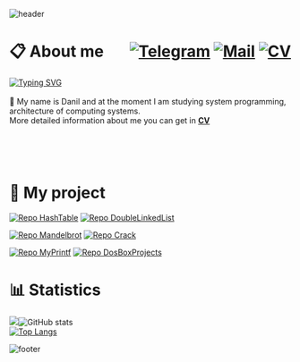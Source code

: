 <div style="height: 100vh;">
  
  ![header](https://capsule-render.vercel.app/api?type=waving&color=ffcc00&height=200&section=header&text=Hello%20World!&fontSize=75&fontColor=141439&animation=fadeIn&fontAlignY=38&desc=Welcome%20to%20my%20GitHub%20profile%20!&descAlignY=51&descAlign=62)
  
  # 📋 About me &nbsp;&nbsp;&nbsp;&nbsp;&nbsp;&nbsp;[![Telegram](https://img.shields.io/badge/Telegram-2CA5E0?style=for-the-badge&logo=telegram&logoColor=white)](https://t.me/Danger_Danilka)  [![Mail](https://img.shields.io/badge/mail-D14836?style=for-the-badge&logo=mail&logoColor=white)](mailto:momot.do@phystech.edu) [![CV](https://img.shields.io/badge/CV-FF7139?style=for-the-badge&logoColor=white)](https://github.com/dangerUser45/CV/blob/main/CV.pdf)
  <a href="https://git.io/typing-svg"><img src="https://readme-typing-svg.herokuapp.com?font=Fira+Code&weight=500&size=25&duration=2500&pause=1000&color=ffcc00&background=141439&center=true&vCenter=true&width=1000&height=70&lines=System+programmer;MIPT+FRKT+Student" alt="Typing SVG" /></a>  <br> <br>
  👋 My name is Danil and at the moment I am studying system programming, architecture of computing systems. <br>
     More detailed information about me you can get in [**CV**](https://github.com/dangerUser45/CV/blob/main/CV.pdf)
     
   <br><br><br>
  # 📌 My project
  [![Repo HashTable](https://github-readme-stats.vercel.app/api/pin/?username=dangerUser45&repo=HashTable&theme=outrun)](https://github.com/dangerUser45/HashTable) [![Repo DoubleLinkedList](https://github-readme-stats.vercel.app/api/pin/?username=dangerUser45&repo=DoubleLinkedList&theme=outrun)](https://github.com/dangerUser45/DoubleLinkedList)
  
  [![Repo Mandelbrot](https://github-readme-stats.vercel.app/api/pin/?username=dangerUser45&repo=Mandelbrot&theme=outrun)](https://github.com/dangerUser45/Mandelbrot) [![Repo Crack](https://github-readme-stats.vercel.app/api/pin/?username=dangerUser45&repo=Crack&theme=outrun)](https://github.com/dangerUser45/Crack)
  
  [![Repo MyPrintf](https://github-readme-stats.vercel.app/api/pin/?username=dangerUser45&repo=MyPrintf&theme=outrun)](https://github.com/dangerUser45/MyPrintf) [![Repo DosBoxProjects](https://github-readme-stats.vercel.app/api/pin/?username=dangerUser45&repo=DosBoxProject&theme=outrun)](https://github.com/dangerUser45/DosBoxProject)

  
  # 📊 Statistics
  ![](https://github-profile-summary-cards.vercel.app/api/cards/profile-details?username=dangerUser45&theme=outrun)![GitHub stats](https://github-readme-stats.vercel.app/api?username=dangerUser45&show_icons=true&theme=outrun)   
  [![Top Langs](https://github-readme-stats.vercel.app/api/top-langs/?username=dangerUser45&show_icons=true&theme=outrun&layout=compact)](https://github.com/anuraghazra/github-readme-stats)
  
  ![footer](https://capsule-render.vercel.app/api?type=waving&color=ffcc00&height=200&section=footer&text=Thanks%20for%20visiting!&fontSize=75&fontColor=141439&animation=fadeIn&fontAlignY=75)
  
</div>
